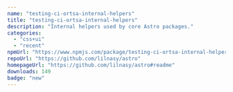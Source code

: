 ```yaml
---
name: "testing-ci-ortsa-internal-helpers"
title: "testing-ci-ortsa-internal-helpers"
description: "Internal helpers used by core Astro packages."
categories:
  - "css+ui"
  - "recent"
npmUrl: "https://www.npmjs.com/package/testing-ci-ortsa-internal-helpers"
repoUrl: "https://github.com/lilnasy/astro"
homepageUrl: "https://github.com/lilnasy/astro#readme"
downloads: 149
badge: "new"
---
```

